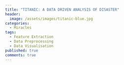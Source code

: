```yaml
---
title: "TITANIC: A DATA DRIVEN ANALYSIS OF DISASTER"
header:
  image: /assets/images/titanic-blue.jpg
categories:
  - Miracles
tags:
  - Feature Extraction
  - Data Preprocessing
  - Data Visualisation
published: true
comments: true
---
```

